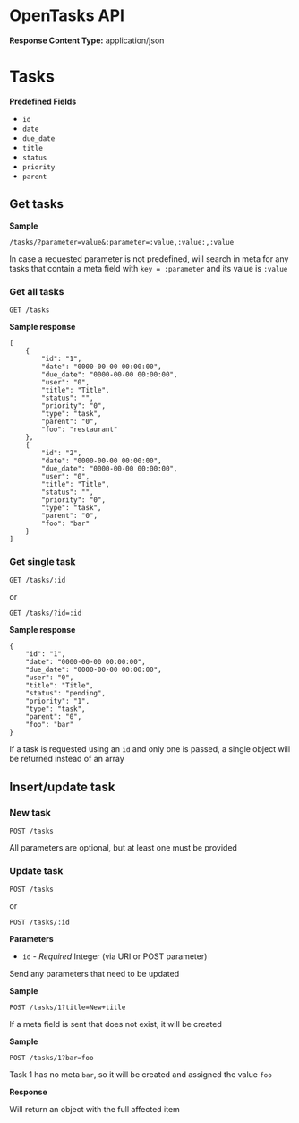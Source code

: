 OpenTasks API
===

**Response Content Type:** application/json


# Tasks

**Predefined Fields**

* `id`
* `date`
* `due_date`
* `title`
* `status`
* `priority`
* `parent`

## Get tasks

**Sample**

	/tasks/?parameter=value&:parameter=:value,:value:,:value

In case a requested parameter is not predefined, will search in meta for any tasks that contain a meta field with `key = :parameter` and its value is `:value`

### Get all tasks

	GET /tasks
	
**Sample response**

	[
	    {
	        "id": "1",
	        "date": "0000-00-00 00:00:00",
	        "due_date": "0000-00-00 00:00:00",
	        "user": "0",
	        "title": "Title",
	        "status": "",
	        "priority": "0",
	        "type": "task",
	        "parent": "0",
	        "foo": "restaurant"
	    },
	    {
	        "id": "2",
	        "date": "0000-00-00 00:00:00",
	        "due_date": "0000-00-00 00:00:00",
	        "user": "0",
	        "title": "Title",
	        "status": "",
	        "priority": "0",
	        "type": "task",
	        "parent": "0",
	        "foo": "bar"
	    }
	]

### Get single task

	GET /tasks/:id

or

	GET /tasks/?id=:id


**Sample response**

	{
		"id": "1",
		"date": "0000-00-00 00:00:00",
		"due_date": "0000-00-00 00:00:00",
		"user": "0",
		"title": "Title",
		"status": "pending",
		"priority": "1",
		"type": "task",
		"parent": "0",
		"foo": "bar"
	}

If a task is requested using an `id` and only one is passed, a single object will be returned instead of an array


## Insert/update task

### New task

	POST /tasks 

All parameters are optional, but at least one must be provided

### Update task

	POST /tasks 
	
or

	POST /tasks/:id

**Parameters**

- `id` - *Required* Integer (via URI or POST parameter)

Send any parameters that need to be updated

**Sample**

	POST /tasks/1?title=New+title

If a meta field is sent that does not exist, it will be created

**Sample**

	POST /tasks/1?bar=foo
	
Task 1 has no meta `bar`, so it will be created and assigned the value `foo`

**Response**

Will return an object with the full affected item